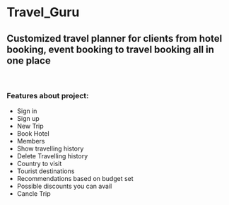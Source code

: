# Travel_Guru
<h2>Customized travel planner for clients from hotel booking, event booking to travel booking all in one place</h3>
</br>
<h3>Features about project:</h3>
<ul>
  <li>Sign in</li>
  <li>Sign up</li>
  <li>New Trip</li>
  <li>Book Hotel</li>
  <li>Members</li>
  <li>Show travelling history</li>
  <li>Delete Travelling history</li>
  <li>Country to visit</li>
  <li>Tourist destinations</li>
  <li>Recommendations based on budget set</li>
  <li>Possible discounts you can avail</li>
  <li>Cancle Trip</li>
</ul>
